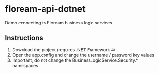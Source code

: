 # floream-api-dotnet
Demo connecting to Floream business logic services

## Instructions

1. Download the project (requires .NET Framework 4)
2. Open the app.config and change the username / password key values
3. Important, do not change the BusinessLogicService.Security.* namespaces